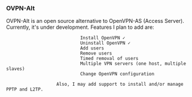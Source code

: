 <html>
<body>
<h3>OVPN-Alt</h3>
OVPN-Alt is an open source alternative to OpenVPN-AS (Access Server). Currently, it's under development. Features I plan to add are:

                                Install OpenVPN ✓
                                Uninstall OpenVPN ✓
                                Add users
                                Remove users
                                Timed removal of users
                                Multiple VPN servers (one host, multiple slaves)
                                Change OpenVPN configuration
                        
                       Also, I may add support to install and/or manage PPTP and L2TP.
</body>
</html>
